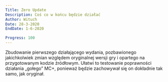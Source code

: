 ```yaml
---
Title: Zero Update
Description: Coś co w końcu będzie działać
Author: Wituch
Date: 28-3-2020
EndDate: 1-6-2020

Progress: 100
---
```


Zbudowanie pierwszego działającego wydania, pozbawionego jakichkolwiek zmian względem oryginalnej wersji gry i opartego na przygotowanym kodzie źródłowym. Ułatwi to testowanie poprawności działania „gołego” MC+, ponieważ będzie zachowywał się on dokładnie tak samo, jak oryginał.
